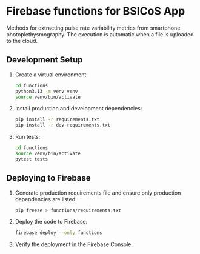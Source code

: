 # Firebase functions for BSICoS App

Methods for extracting pulse rate variability metrics from smartphone photoplethysmography. The execution is automatic when a file is uploaded to the cloud.

## Development Setup

1. Create a virtual environment:

   ```bash
   cd functions
   python3.13 -m venv venv
   source venv/bin/activate
   ```

2. Install production and development dependencies:

   ```bash
   pip install -r requirements.txt
   pip install -r dev-requirements.txt
   ```

3. Run tests:

   ```bash
   cd functions
   source venv/bin/activate
   pytest tests
   ```

## Deploying to Firebase

1. Generate production requirements file and ensure only production dependencies are listed:

   ```bash
   pip freeze > functions/requirements.txt
   ```

2. Deploy the code to Firebase:

   ```bash
   firebase deploy --only functions
   ```

3. Verify the deployment in the Firebase Console.
